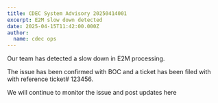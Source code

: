 ```yaml
---
title: CDEC System Advisory 20250414001
excerpt: E2M slow down detected
date: 2025-04-15T11:42:00.000Z
author:
  name: cdec ops
---
```

Our team has detected a slow down in E2M processing.  
  
The issue has been confirmed with BOC and a ticket has been filed with with reference ticket# 123456.  
  
We will continue to monitor the issue and post updates here